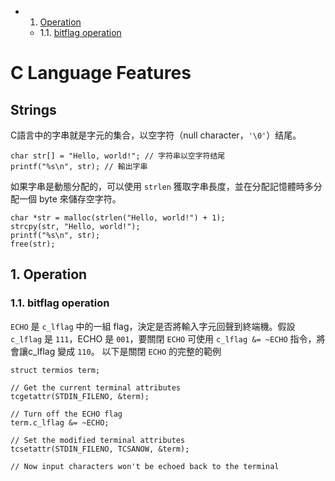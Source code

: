 <!-- vscode-markdown-toc -->
* 1. [Operation](#Operation)
	* 1.1. [bitflag operation](#bitflagoperation)

<!-- vscode-markdown-toc-config
	numbering=true
	autoSave=true
	/vscode-markdown-toc-config -->
<!-- /vscode-markdown-toc -->
# C Language Features

## Strings
C語言中的字串就是字元的集合，以空字符（null character，`'\0'`）结尾。

    char str[] = "Hello, world!"; // 字符串以空字符结尾
    printf("%s\n", str); // 輸出字串

如果字串是動態分配的，可以使用 `strlen` 獲取字串長度，並在分配記憶體時多分配一個 byte 來儲存空字符。

    char *str = malloc(strlen("Hello, world!") + 1); 
    strcpy(str, "Hello, world!"); 
    printf("%s\n", str); 
    free(str);



##  1. <a name='Operation'></a>Operation
###  1.1. <a name='bitflagoperation'></a>bitflag operation
`ECHO` 是 `c_lflag` 中的一組 flag，決定是否將輸入字元回聲到終端機。假設 `c_lflag` 是 `111`，ECHO 是 `001`，要關閉 `ECHO` 可使用 `c_lflag &= ~ECHO` 指令，將會讓c_lflag 變成 `110`。
以下是關閉 `ECHO` 的完整的範例

    struct termios term;
    
    // Get the current terminal attributes
    tcgetattr(STDIN_FILENO, &term);
    
    // Turn off the ECHO flag
    term.c_lflag &= ~ECHO;
    
    // Set the modified terminal attributes
    tcsetattr(STDIN_FILENO, TCSANOW, &term);
    
    // Now input characters won't be echoed back to the terminal